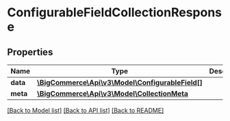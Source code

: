 # ConfigurableFieldCollectionResponse

## Properties
Name | Type | Description | Notes
------------ | ------------- | ------------- | -------------
**data** | [**\BigCommerce\Api\v3\Model\ConfigurableField[]**](ConfigurableField.md) |  | [optional] 
**meta** | [**\BigCommerce\Api\v3\Model\CollectionMeta**](CollectionMeta.md) |  | [optional] 

[[Back to Model list]](../README.md#documentation-for-models) [[Back to API list]](../README.md#documentation-for-api-endpoints) [[Back to README]](../README.md)



